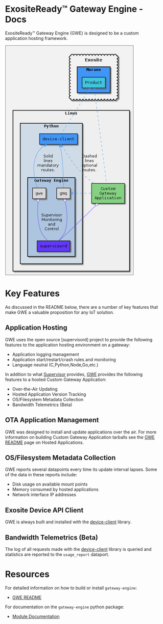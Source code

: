 # ExositeReady™ Gateway Engine - Docs

ExositeReady™ Gateway Engine (GWE) is designed to be a custom application hosting framework. 

  ![Alt text](gateway_engine_image.png) 

# Key Features

As discussed in the README below, there are a number of key features that make GWE a valuable proposition for any IoT solution.

## Application Hosting

GWE uses the open source [supervisord] project to provide the following features to the application hosting environment on a gateway:

*  Application logging management
*  Application start/restart/crash rules and monitoring
*  Language neutral (C,Python,Node,Go,etc.)

In addition to what [Supervisor](http://supervisord.org) provides, [GWE](https://github.com/exosite/gateway-engine) provides the following features to a hosted Custom Gateway Application:

*  Over-the-Air Updating
*  Hosted Application Version Tracking
*  OS/Filesystem Metadata Collection
*  Bandwidth Telemetrics (Beta)

## OTA Application Management

GWE was designed to install and update applications over the air. For more information on building Custom Gateway Application tarballs see the [GWE README](/development/exositeready/gwe/gateway-engine/gateway_engine_gwe/) page on Hosted Applications.

## OS/Filesystem Metadata Collection

GWE reports several datapoints every time its update interval lapses. Some of the data in these reports include:

*  Disk usage on available mount points
*  Memory consumed by hosted applications
*  Network interface IP addresses

## Exosite Device API Client

GWE is always built and installed with the [device-client](https://github.com/exosite/device-client) library.

## Bandwidth Telemetrics (Beta)

The log of all requests made with the [device-client](https://github.com/exosite/device-client) library is queried and statistics are reported to the `usage_report` dataport.

# Resources

For detailed information on how to build or install `gateway-engine`: 
*  [GWE README](/development/exositeready/gwe/gateway-engine/gateway_engine_gwe/)

For documentation on the `gateway-engine` python package:
*  [Module Documentation](https://gateway-engine.exosite.io/gateway-engine/apidoc/modules.html)
